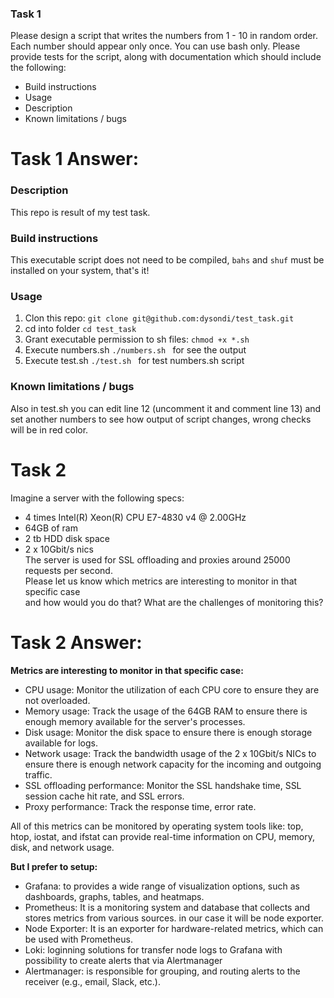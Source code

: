 ### Task 1
Please design a script that writes the numbers from 1 - 10 in random order.
Each number should appear only once. You can use bash only.
Please provide tests for the script, along with documentation which should include
the following:
- Build instructions
- Usage
- Description
- Known limitations / bugs
# Task 1 Answer:
### Description
This repo is result of my test task.

### Build instructions
This executable script does not need to be compiled, ```bahs``` and ```shuf``` must be installed on your system, that's it!

### Usage
1. Clon this repo: ``` git clone git@github.com:dysondi/test_task.git ```  
2. cd into folder ```cd test_task```  
3. Grant executable permission to sh files: ```chmod +x *.sh```  
4. Execute numbers.sh  ```./numbers.sh ``` for see the output  
5. Execute test.sh  ```./test.sh ``` for test numbers.sh script  


### Known limitations / bugs
Also in test.sh you can edit line 12 (uncomment it and comment line 13) and set another numbers to see how output of script changes, wrong checks will be in red color.


# Task 2
Imagine a server with the following specs:  
- 4 times Intel(R) Xeon(R) CPU E7-4830 v4 @ 2.00GHz  
- 64GB of ram  
- 2 tb HDD disk space  
- 2 x 10Gbit/s nics  
The server is used for SSL offloading and proxies around 25000 requests per
second.  
Please let us know which metrics are interesting to monitor in that specific case  
and how would you do that? What are the challenges of monitoring this?  

# Task 2 Answer:

**Metrics are interesting to monitor in that specific case:**

- CPU usage: Monitor the utilization of each CPU core to ensure they are not overloaded.  
- Memory usage: Track the usage of the 64GB RAM to ensure there is enough memory available for the server's processes.  
- Disk usage: Monitor the disk space to ensure there is enough storage available for logs.  
- Network usage: Track the bandwidth usage of the 2 x 10Gbit/s NICs to ensure there is enough network capacity for the incoming and outgoing traffic.  
- SSL offloading performance: Monitor the SSL handshake time, SSL session cache hit rate, and SSL errors.  
- Proxy performance: Track the response time, error rate.  

All of this metrics can be monitored by operating system tools like: top, htop, iostat, and ifstat can provide real-time information on CPU, memory, disk, and network usage.  

**But I prefer to setup:** 
- Grafana: to provides a wide range of visualization options, such as dashboards, graphs, tables, and heatmaps.  
- Prometheus: It is a monitoring system and database that collects and stores metrics from various sources. in our case it will be node exporter.  
- Node Exporter: It is an exporter for hardware-related metrics, which can be used with Prometheus.  
- Loki: loginning solutions for transfer node logs to Grafana with possibility to create alerts that via Alertmanager  
- Alertmanager: is responsible for grouping, and routing alerts to the receiver (e.g., email, Slack, etc.).  
